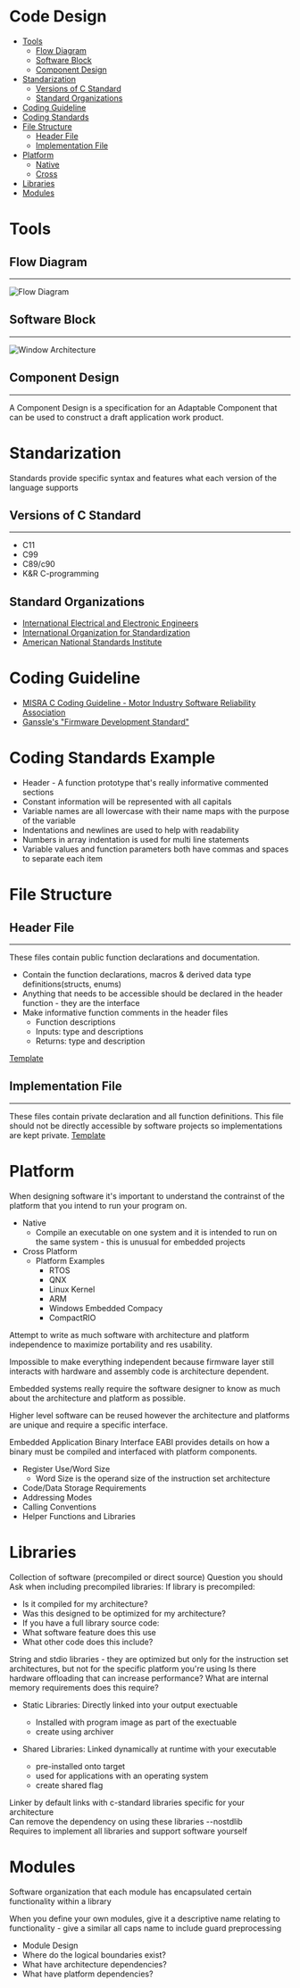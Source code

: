# Code Design   
- [Tools](#Tools)   
    - [Flow Diagram](#Flow-Diagram)   
    - [Software Block](#Software-Block)   
    - [Component Design](#Component-Design)   
- [Standarization](#Standarization)   
    - [Versions of C Standard](#Versions-of-C-Standard)   
    - [Standard Organizations](#Standard-Organizations)
- [Coding Guideline](#Coding-Guideline)   
- [Coding Standards](#Coding-Standards)   
- [File Structure](#File-Structure)   
    - [Header File](#Header-File)   
    - [Implementation File](#Implementation-File)   
- [Platform](#Platform)   
    - [Native](#Native)   
    - [Cross](#Cross)   
- [Libraries](#Libraries)   
- [Modules](#Modules)   
# Tools   
## Flow Diagram  
---   

![Flow Diagram](../assets/flowchart.png) 
   
## Software Block  
---   

![Window Architecture](../assets/win_2000.png) 
## Component Design  
---   
A Component Design is a specification for an Adaptable Component that can be used to construct a draft application work product.  

# Standarization  
Standards provide specific syntax and features what each version of the language supports 
## Versions of C Standard  
---   
- C11
- C99
- C89/c90
- K&R C-programming

## Standard Organizations
- [International Electrical and Electronic Engineers](https://www.ieee.org/)
- [International Organization for Standardization](https://www.iso.org/home.html)
- [American National Standards Institute](https://www.ansi.org/)


# Coding Guideline  
- [MISRA C Coding Guideline - Motor Industry Software Reliability Association](https://www.perforce.com/resources/qac/misra-c-cpp)
- [Ganssle's "Firmware Development Standard"](http://www.ganssle.com/fsm.htm)

# Coding Standards Example   
- Header - A function prototype  that's really informative commented sections
- Constant information will  be represented with all capitals
- Variable names are all lowercase with their name maps with the purpose of the variable
- Indentations and newlines are used to help with readability
- Numbers in array indentation is used for multi line statements 
- Variable values and function parameters both have commas and spaces to separate each item
# File Structure   
## Header File  
---  
These files contain public function declarations and documentation.  
- Contain the function declarations, macros & derived data type definitions(structs, enums)
- Anything that needs to be accessible should be declared in the header function - they are the interface
- Make informative function comments in the header files
    - Function descriptions
    - Inputs: type and descriptions
    - Returns: type and description


[Template](https://github.com/richanynguon/PathToHokage/blob/master/Embedded_System/coursera_ese/src/Document_Templates.md) 

## Implementation File  
---   
These files contain private declaration and all function definitions. This file should not be directly accessible by software projects so implementations are kept private.
[Template](https://github.com/richanynguon/PathToHokage/blob/master/Embedded_System/coursera_ese/src/Document_Templates.md) 

# Platform   
When designing software it's important to understand the contrainst of the platform that you intend to run your program on.
- Native
    - Compile an executable on one system and it is intended to run on the same system - this is unusual for embedded projects
- Cross Platform
    - Platform Examples
        - RTOS
        - QNX
        - Linux Kernel
        - ARM
        - Windows Embedded Compacy
        - CompactRIO

Attempt to write as much software with architecture and platform independence to maximize portability and res usability.

Impossible to make everything independent because firmware layer still interacts with hardware and assembly code is architecture dependent.  

Embedded systems really require the software designer to know as much about the architecture and platform as possible.  

Higher level software can be reused however the architecture and platforms are unique and require a specific interface.  

Embedded Application Binary Interface EABI provides details on how a binary must be compiled and interfaced with platform components.  
- Register Use/Word Size
	- Word Size is the operand size of the instruction set architecture
- Code/Data Storage Requirements
- Addressing Modes
- Calling Conventions
- Helper Functions and Libraries

   
# Libraries  
Collection of software (precompiled or direct source) 
Question you should Ask when including precompiled libraries:
If library is precompiled:
- Is it compiled for my architecture?
- Was this designed to be optimized for my architecture?
- If you have a full library source code:
- What software feature does this use
- What other code does this include?


String and stdio libraries - they are optimized but only for the instruction set architectures, but not for the specific platform you're using
Is there hardware offloading that can increase performance?
What are internal memory requirements does this require?  
- Static Libraries: Directly linked into your output exectuable
    - Installed with program image as part of the exectuable
    - create using archiver

- Shared Libraries: Linked dynamically at runtime with your executable
    - pre-installed onto target
    - used for applications with an operating system
    - create shared flag


Linker by default links with c-standard libraries specific for your architecture  
Can remove the dependency on using these libraries --nostdlib  
Requires to implement all libraries and support software yourself  




# Modules   
Software organization that each module has encapsulated certain functionality within a library

When you define your own modules, give it a descriptive name relating to functionality - give a similar all caps name to include guard preprocessing  

- Module Design
- Where do the logical boundaries exist?
- What have architecture dependencies?
- What have platform dependencies?

